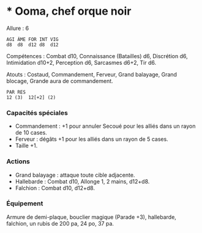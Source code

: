 # * Ooma, chef orque noir

Allure : 6

	AGI	ÂME	FOR	INT	VIG
	d8	d8	d12	d8	d12

Compétences : Combat d10, Connaissance (Batailles) d6, Discrétion d6, Intimidation d10+2, Perception d6, Sarcasmes d6+2, Tir d6.

Atouts : Costaud, Commandement, Ferveur, Grand balayage, Grand blocage, Grande aura de commandement.

	PAR	RES
	12 (3)	12[+2] (2)

### Capacités spéciales
- Commandement : +1 pour annuler Secoué pour les alliés dans un rayon de 10 cases.
- Ferveur : dégâts +1 pour les alliés dans un rayon de 5 cases.
- Taille +1.

### Actions
- Grand balayage : attaque toute cible adjacente.
- Hallebarde : Combat d10, Allonge 1, 2 mains, d12+d8.
- Falchion : Combat d10, d12+d8.

### Équipement
Armure de demi-plaque, bouclier magique (Parade +3), hallebarde, falchion, un rubis de 200 pa, 24 po, 37 pa.
